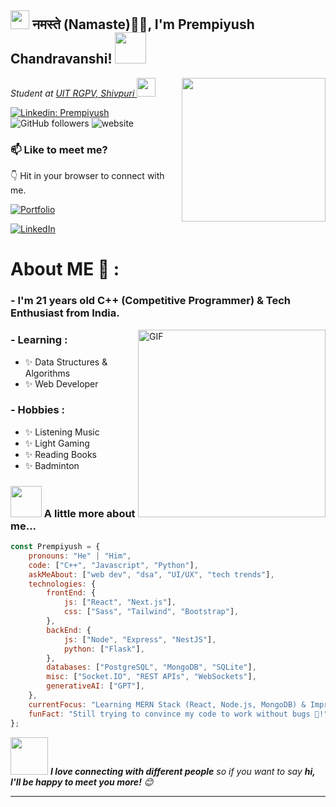 <h2><img src="https://emojis.slackmojis.com/emojis/images/1531849430/4246/blob-sunglasses.gif?1531849430" width="30"/> नमस्ते (Namaste)🙏🏻, I'm Prempiyush Chandravanshi! <img src="https://media.giphy.com/media/12oufCB0MyZ1Go/giphy.gif" width="50"></h2>
<img align='right' src="https://media.giphy.com/media/M9gbBd9nbDrOTu1Mqx/giphy.gif" width="230">
<p><em>Student at <a href="https://uitshivpuri.rgpv.ac.in/">UIT RGPV, Shivpuri
</a><img src="https://media.giphy.com/media/WUlplcMpOCEmTGBtBW/giphy.gif" width="30"> 
</em></p>

[![Linkedin: Prempiyush](https://img.shields.io/badge/-LinkedIn-blue?style=flat-square&logo=Linkedin&logoColor=white&link=https://www.linkedin.com/in/prempiyush-chandravanshi/)](https://www.linkedin.com/in/prempiyush-chandravanshi/)
![GitHub followers](https://img.shields.io/github/followers/prempiyush-chandravanshi?label=Follow&style=social)
![website](https://img.shields.io/badge/Website-46a2f1.svg?&style=flat-square&logo=Google-Chrome&logoColor=white&link=https://prempiyush-chandravanshi.github.io/portfolio/)

### 📫 Like to meet me?

👇 Hit in your browser to connect with me.

[![Portfolio](https://img.shields.io/badge/Portfolio-Visit%20Now-blue)](https://prempiyush.vercel.app)

[![LinkedIn](https://img.shields.io/badge/LinkedIn-Connect-blue)](https://linkedin.com/in/prempiyush-chandravanshi/)

# About ME 💬 :

### - I'm 21 years  old C++ (Competitive Programmer) & Tech Enthusiast from India.

<img hight="150" width="300" alt="GIF" align="right" src="https://media1.giphy.com/media/v1.Y2lkPTc5MGI3NjExaGIza2QxeDlka2YyaGFiOGZldDVlM2QxOHIydzcwMjEwNHJoanRmcCZlcD12MV9pbnRlcm5hbF9naWZfYnlfaWQmY3Q9Zw/12BYUePgtn7sis/giphy.gif">

### - Learning :
- ✨ Data Structures & Algorithms
- ✨ Web Developer

### - Hobbies : 
- ✨ Listening Music
- ✨ Light Gaming
- ✨ Reading Books
- ✨ Badminton

### <img src="https://media.giphy.com/media/VgCDAzcKvsR6OM0uWg/giphy.gif" width="50"> A little more about me...  

```javascript
const Prempiyush = {
    pronouns: "He" | "Him",
    code: ["C++", "Javascript", "Python"],
    askMeAbout: ["web dev", "dsa", "UI/UX", "tech trends"],
    technologies: {
        frontEnd: {
            js: ["React", "Next.js"],
            css: ["Sass", "Tailwind", "Bootstrap"],
        },
        backEnd: {
            js: ["Node", "Express", "NestJS"],
            python: ["Flask"],
        },
        databases: ["PostgreSQL", "MongoDB", "SQLite"],
        misc: ["Socket.IO", "REST APIs", "WebSockets"],
        generativeAI: ["GPT"],
    },
    currentFocus: "Learning MERN Stack (React, Node.js, MongoDB) & Improving DSA Skills (Problem Solving) ",
    funFact: "Still trying to convince my code to work without bugs 🐛!"
};
```

<img src="https://media.giphy.com/media/LnQjpWaON8nhr21vNW/giphy.gif" width="60"> <em><b>I love connecting with different people</b> so if you want to say <b>hi, I'll be happy to meet you more!</b> 😊</em>

---

